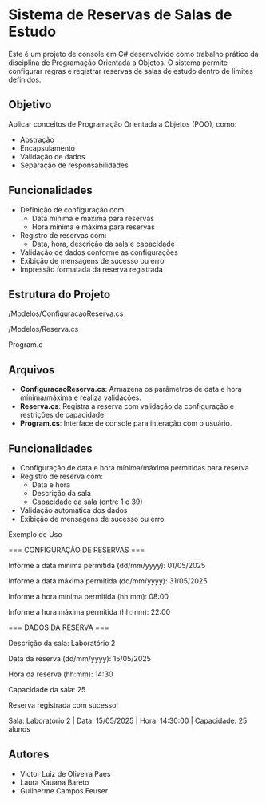 # Sistema de Reservas de Salas de Estudo

Este é um projeto de console em C# desenvolvido como trabalho prático da disciplina de Programação Orientada a Objetos. O sistema permite configurar regras e registrar reservas de salas de estudo dentro de limites definidos.

## Objetivo

Aplicar conceitos de Programação Orientada a Objetos (POO), como:
- Abstração
- Encapsulamento
- Validação de dados
- Separação de responsabilidades

## Funcionalidades

- Definição de configuração com:
  - Data mínima e máxima para reservas
  - Hora mínima e máxima para reservas
- Registro de reservas com:
  - Data, hora, descrição da sala e capacidade
- Validação de dados conforme as configurações
- Exibição de mensagens de sucesso ou erro
- Impressão formatada da reserva registrada


## Estrutura do Projeto

/Modelos/ConfiguracaoReserva.cs

/Modelos/Reserva.cs

Program.c


## Arquivos

- **ConfiguracaoReserva.cs**: Armazena os parâmetros de data e hora mínima/máxima e realiza validações.
- **Reserva.cs**: Registra a reserva com validação da configuração e restrições de capacidade.
- **Program.cs**: Interface de console para interação com o usuário.

## Funcionalidades

- Configuração de data e hora mínima/máxima permitidas para reserva
- Registro de reserva com:
  - Data e hora
  - Descrição da sala
  - Capacidade da sala (entre 1 e 39)
- Validação automática dos dados
- Exibição de mensagens de sucesso ou erro

Exemplo de Uso

=== CONFIGURAÇÃO DE RESERVAS ===

Informe a data mínima permitida (dd/mm/yyyy): 01/05/2025

Informe a data máxima permitida (dd/mm/yyyy): 31/05/2025

Informe a hora mínima permitida (hh:mm): 08:00

Informe a hora máxima permitida (hh:mm): 22:00

=== DADOS DA RESERVA ===

 Descrição da sala: Laboratório 2 
 
 Data da reserva (dd/mm/yyyy): 15/05/2025
 
 Hora da reserva (hh:mm): 14:30
 
 Capacidade da sala: 25


 Reserva registrada com sucesso!
 
 Sala: Laboratório 2 | Data: 15/05/2025 | Hora: 14:30:00 | Capacidade: 25 alunos

 ## Autores
- Victor Luiz de Oliveira Paes
- Laura Kauana Bareto
- Guilherme Campos Feuser

